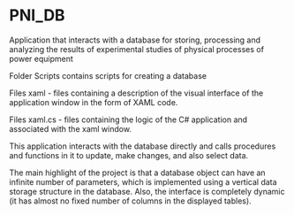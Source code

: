 # PNI_DB
Application that interacts with a database for storing, processing and  analyzing the results of experimental studies of physical processes of power equipment


Folder Scripts contains scripts for creating a database

Files xaml - files containing a description of the visual interface of the application window in the form of XAML code.

Files xaml.cs - files containing the logic of the C# application and associated with the xaml window.

This application interacts with the database directly and calls procedures and functions in it to update, make changes, and also select data.

The main highlight of the project is that a database object can have an infinite number of parameters, which is implemented using
a vertical data storage structure in the database.
Also, the interface is completely dynamic (it has almost no fixed number of columns in the displayed tables).

